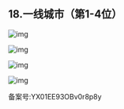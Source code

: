 ## 18.一线城市（第1-4位）
  



![img](https://pic2.zhimg.com/v2-7f24af161bf96116f8e5e5b111524e89.webp)

![img](https://image.135editor.com/files/users/172/1721143/201907/MmSpnBgQ_bksZ.png)

  



![img](https://image.135editor.com/files/users/172/1721143/201907/pm7kxvTt_gG3O.png)

  



![img](https://image.135editor.com/files/users/172/1721143/201907/uAYsaryX_shTb.png)

备案号:YX01EE93OBv0r8p8y

